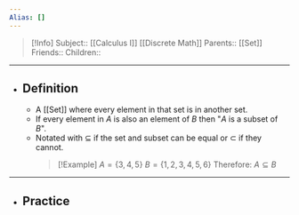 ```yaml
---
Alias: []
---
```

> [!Info]
> Subject:: [[Calculus I]] [[Discrete Math]]
> Parents:: [[Set]]
> Friends:: 
> Children:: 
---
- ## Definition
	- A [[Set]] where every element in that set is in another set.
	- If every element in $A$ is also an element of $B$ then "$A$ is a subset of $B$".
	- Notated with $\subseteq$ if the set and subset can be equal or $\subset$ if they cannot.
	  > [!Example]
	  > $A=\{ 3,4,5 \}$
	  > $B=\{ 1,2,3,4,5,6 \}$
	  > Therefore:
	  > $A\subseteq B$
---
- ## Practice